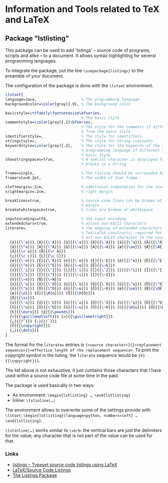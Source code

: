 # Information and Tools related to TeX and LaTeX

## Package "lstlisting"
This package can be used to add 'listings' – source code of programs, scripts and alike – to a document. It allows syntax highlighting for several programming languages.

To integrate the package, put the line `\usepackage{listings}` to the preamble of your document.

The configuration of the package is done with the `\lstset` environment.

```tex
\lstset{
language=Java,                    % The programming language
backgroundcolor=\color[gray]{.9}, % The background color

basicstyle=\ttfamily\footnotesize\bfseries,
                                  % The basic style
commentstyle=\color[gray]{.2}\bfseries,
                                  % The style for the comments if different
                                  % from the basic style
identifierstyle=,                 % The style for identifiers
stringstsyle=,                    % The style for String constants
keywordstyle=\color[gray]{.2},    % The style for the keywords of the selected
                                  % programming language if different from the
                                  % basic style
showstringspaces=true,            % A special character is displayed for the
                                  % blanks in a String

frame=single,                     % The listing should be surrounded by a frame
framerule=0.2pt,                  % The width of that frame

xleftmargin=.2cm,                 % additional indentation for the source code
xrightmargin=.2cm,                % right margin

breaklines=true,                  % source code lines can be broken at the
                                  % margin
breakatwhitespace=true,           % lines are broken at whitespace

inputencoding=utf8,               % the input encoding
extendedchars=true,               % allows non-ASCII characters
literate=                         % the mapping of extended characters to
                                  % TeX/LaTeX constructs; required for nearly
                                  % all non-ASCII character in the source code
  {á}{{\'a}}1 {Á}{{\'A}}1 {à}{{\`a}}1 {À}{{\`A}}1 {ä}{{\"a}}1 {Ä}{{\"A}}1 
  {â}{{\^a}}1 {Â}{{\^A}}1 {ã}{{\~a}}1 {Ã}{{\~A}}1 {æ}{{\ae}}1 {Æ}{{\AE}}1
  {å}{{\r a}}1 {Å}{{\r A}}1
  {ç}{{\c c}}1 {Ç}{{\c C}}1
  {é}{{\'e}}1 {É}{{\'E}}1 {è}{{\`e}}1 {È}{{\'E}}1 {ë}{{\"e}}1 {Ë}{{\"E}}1 
  {ê}{{\^e}}1 {Ê}{{\^E}}1 {ẽ}{{\~e}}1 {Ẽ}{{\~E}}1
  {í}{{\'i}}1 {Í}{{\'I}}1 {ì}{{\`i}}1 {Ì}{{\`I}}1 {ï}{{\"i}}1 {Ï}{{\"I}}1
  {î}{{\^i}}1 {Î}{{\^I}}1 {ĩ}{{\~i}}1 {Ĩ}{{\~I}}1
  {ñ}{{\~n}}1 {Ñ}{{\~N}}1 
  {ó}{{\'o}}1 {Ó}{{\'O}}1 {ò}{{\`o}}1 {Ò}{{\`O}}1 {ö}{{\"o}}1 {Ö}{{\"O}}1 
  {ô}{{\^o}}1 {Ô}{{\^O}}1 {õ}{{\~o}}1 {Õ}{{\~O}}1 {œ}{{\oe}}1 {Œ}{{\OE}}1    
  {ø}{{\o}}1 {ő}{{\H{o}}}1 {Ő}{{\H{O}}}1
  {ß}{{\ss}}1
  {ú}{{\'u}}1 {Ú}{{\'U}}1 {ù}{{\`u}}1 {Ù}{{\`U}}1 {ü}{{\"u}}1 {Ü}{{\"U}}1
  {û}{{\^u}}1 {Û}{{\^U}}1 {ũ}{{\~u}}1 {Ũ}{{\~U}}1 {ű}{{\H{u}}}1 {Ű}{{\H{U}}}1 
  {€}{{\euro}}1 {£}{{\pounds}}1 
  {«}{{\guillemotleft}}1 {»}{{\guillemotright}}1 
  {¿}{{?`}}1 {¡}{{!`}}1
  {©}{{\copyright}}1
  {…}{{\dots}}1
}
```
The format for the `literate=` entries is `{<source character>}{{<replacement sequence>}}<effectice length of the replacement sequence>`. To print the copyright symbol in the listing, the `literate` sequence would be `{©}{{\copyright}}1`.

The list above is not exhaustive, it just contains those characters that I have used within a source code file at some time in the past.

The package is used basically in two ways:

- As environment: `\begin{lstlisting} … \end{lstlisting}`
- Inline: `\lstinline|…|`

The environment allows to overwrite some of the settings provide with `\lstset`: `\begin{lstlisting}[language=python, numbers=left] … \end{lstlisting}`.

`\lstinline|…|` works similar to `\verb`: the vertical bars are just the delimiters for the value; any character that is not part of the value can be used for that.

### Links
- [listings – Typeset source code listings using LaTeX](https://ctan.org/pkg/listings)
- [LaTeX/Source Code Listings](https://en.wikibooks.org/wiki/LaTeX/Source_Code_Listings)
- [The Listings Package](https://texdoc.org/serve/listings.pdf/0)
